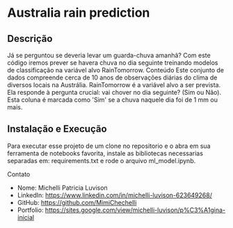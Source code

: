 # Australia rain prediction 

## Descrição
Já se perguntou se deveria levar um guarda-chuva amanhã? Com este código iremos prever se havera chuva no dia seguinte treinando modelos de classificação na variável alvo RainTomorrow. Conteúdo Este conjunto de dados compreende cerca de 10 anos de observações diárias do clima de diversos locais na Austrália. RainTomorrow é a variável alvo a ser prevista. Ela responde à pergunta crucial: vai chover no dia seguinte? (Sim ou Não). Esta coluna é marcada como 'Sim' se a chuva naquele dia foi de 1 mm ou mais.

## Instalação e Execução
Para executar esse projeto de um clone no repositorio e o abra em sua ferramenta de notebooks favorita, instale as bibliotecas necessarias separadas em: requirements.txt e rode o arquivo ml_model.ipynb.

Contato
* Nome: Michelli Patricia Luvison
* LinkedIn: https://www.linkedin.com/in/michelli-luvison-623649268/
* GitHub: https://github.com/MimiChechelli
* Portfolio: https://sites.google.com/view/michelli-luvison/p%C3%A1gina-inicial
